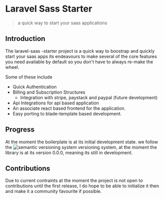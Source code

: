 # Laravel Sass Starter
> a quick way to start your saas applications

## Introduction
The laravel-saas -starter project is a quick way to boostrap and quickly start your saas apps its endeavours to make several of the core features you need available by default so you don't have to always re-make the wheel.

Some of these include 

  - Quick Authentication
  - Billing and Subscription Structures
    - Integration with stripe, paystack and paypal (future development)
  - Api Integrations for api based application
  - An associate react based frontend for the application.
  - Easy porting to blade-template based development.


## Progress
At the moment the boilerplate is at its initial development state. we follow the ![semantic versioning system](https://semver.org) versioning system, at the moment the library is at its version 0.0.0, meaning its still in development.

## Contributions
Due to current contraints at the moment the project is not open to contributions until the first release, I do hope to be able to initialize it then and make it a community favourite if possible.